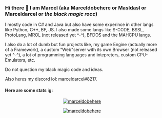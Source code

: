 ### Hi there 👋 I am Marcel (aka Marceldobehere or Masldasl or Marceldarcel or *the black magic rocc*)

I mostly code in C# and Java but also have some experince in other langs like Python, C++, BF, JS.
I also made some langs like S-CODE, BSSL, ProtoLang, MROL (not released yet ^-^), BFDOS and the MAHCPU langs.

I also do a lot of dumb but fun projects like, my game Engine (actually more of a Framework), a custom "Web"server with its own Browser (not released yet ^-^), a lot of programming languages and intepreters, custom CPU-Emulators, etc.

Do not question my black magic code and ideas.

Also heres my discord lol: marceldarcel#8217.


#### Here are some stats ig:


<p align="center"> <a href="https://github.com/marceldobehere/"><img src="https://github-profile-trophy.vercel.app/?username=marceldobehere&theme=darkhub&margin-w=15&margin-h=15&column=7" alt="marceldobehere" /></a> </p>

<p align="center"> <a href="https://github.com/marceldobehere/"><img src="https://github-readme-stats.vercel.app/api?username=marceldobehere" alt="marceldobehere" /></a> </p>
